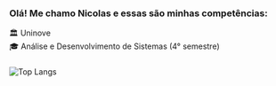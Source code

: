 ### Olá! Me chamo Nicolas e essas são minhas competências:
🏛 Uninove <br>
🎓 Análise e Desenvolvimento de Sistemas (4° semestre) <br>

###

![Top Langs](https://github-readme-stats.vercel.app/api/top-langs/?username=nhengler&layout=compact&langs_count=6&theme=tokyonight)

